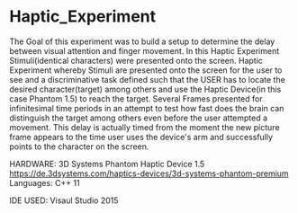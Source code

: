 # Haptic_Experiment

The Goal of this experiment was to build a setup to determine the delay between visual attention and finger movement.
In this Haptic Experiment Stimuli(identical characters) were presented onto the screen. 
Haptic Experiment whereby Stimuli are presented onto the screen for the user to see and a discriminative task defined
such that the USER has to locate the desired character(target) among others and use the Haptic Device(in this case Phantom 1.5) to reach the target. 
Several Frames presented for infinitesimal time periods in an attempt to test how fast does the brain can distinguish the target among others even before the user attempted a movement. This delay is actually timed from the moment the new picture frame appears to the time user uses the device's arm and successfully points to the character on the screen.


HARDWARE: 3D Systems Phantom Haptic Device 1.5
https://de.3dsystems.com/haptics-devices/3d-systems-phantom-premium
Languages: C++ 11

IDE USED: Visaul Studio 2015
